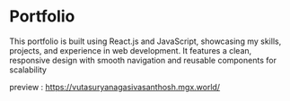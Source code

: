 # Portfolio
This portfolio is built using React.js and JavaScript, showcasing my skills, projects, and experience in web development. It features a clean, responsive design with smooth navigation and reusable components for scalability

preview : https://vutasuryanagasivasanthosh.mgx.world/
